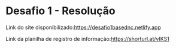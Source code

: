 # Desafio 1 - Resolução

Link do site disponibilizado:https://desafio1basednc.netlify.app

Link da planilha de registro de informação:https://shorturl.at/vIKS1
